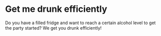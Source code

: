 # Get me drunk efficiently

Do you have a filled fridge and want to reach a certain alcohol level to get the party started?
We get you drunk efficiently! 
